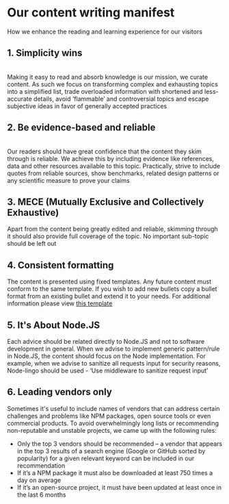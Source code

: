 # Our content writing manifest
How we enhance the reading and learning experience for our visitors

## 1. Simplicity wins

<br/>
Making it easy to read and absorb knowledge is our mission, we curate content. As such we focus on transforming complex and exhausting topics into a simplified list, trade overloaded information with shortened and less-accurate details, avoid ‘flammable’ and controversial topics and escape subjective ideas in favor of generally accepted practices

<br/>

## 2. Be evidence-based and reliable

<br/>
Our readers should have great confidence that the content they skim through is reliable. We achieve this by including evidence like references, data and other resources available to this topic. Practically, strive to include quotes from reliable sources, show benchmarks, related design patterns or any scientific measure to prove your claims


## 3.	MECE (Mutually Exclusive and Collectively Exhaustive)
Apart from the content being greatly edited and reliable, skimming through it should also provide full coverage of the topic. No important sub-topic should be left out

## 4. Consistent formatting
The content is presented using fixed templates. Any future content must conform to the same template. If you wish to add new bullets copy a bullet format from an existing bullet and extend it to your needs. For additional information please view [this template](https://github.com/i0natan/nodebestpractices/blob/master/sections/template.md)

## 5. It's About Node.JS
Each advice should be related directly to Node.JS and not to software development in general. When we advise to implement generic pattern/rule in Node.JS, the content should focus on the Node implementation. For example, when we advise to sanitize all requests input for security reasons, Node-lingo should be used - ‘Use middleware to sanitize request input’

## 6. Leading vendors only
Sometimes it's useful to include names of vendors that can address certain challenges and problems like NPM packages, open source tools or even commercial products. To avoid overwhelmingly long lists or recommending non-reputable and unstable projects, we came up with the following rules:

-	Only the top 3 vendors should be recommended – a vendor that appears in the top 3 results of a search engine (Google or GitHub sorted by popularity) for a given relevant keyword can be included in our recommendation
-	If it’s a NPM package it must also be downloaded at least 750 times a day on average
-	If it’s an open-source project, it must have been updated at least once in the last 6 months
